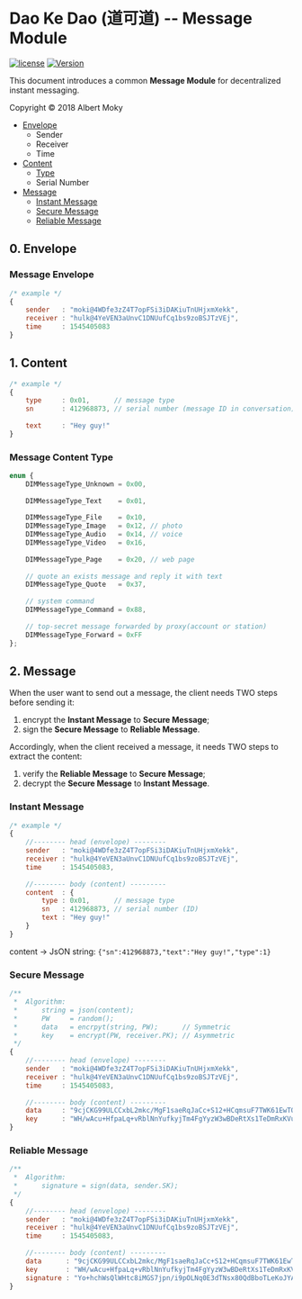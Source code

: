 # Dao Ke Dao (道可道) -- Message Module

[![license](https://img.shields.io/github/license/mashape/apistatus.svg)](https://github.com/moky/DIMP/blob/master/LICENSE)
[![Version](https://img.shields.io/badge/alpha-0.1.0-red.svg)](https://github.com/moky/DIMP/wiki)

This document introduces a common **Message Module** for decentralized instant messaging.

Copyright &copy; 2018 Albert Moky

- [Envelope](#envelope)
    - Sender
    - Receiver
    - Time
- [Content](#content)
    - [Type](#content-type)
    - Serial Number
- [Message](#message)
    - [Instant Message](#instant-message)
    - [Secure Message](#secure-message)
    - [Reliable Message](#reliable-message)

## <span id="envelope">0. Envelope </span>

### Message Envelope

```javascript
/* example */
{
    sender   : "moki@4WDfe3zZ4T7opFSi3iDAKiuTnUHjxmXekk",
    receiver : "hulk@4YeVEN3aUnvC1DNUufCq1bs9zoBSJTzVEj",
    time     : 1545405083
}
```

## <span id="content">1. Content</span>

```javascript
/* example */
{
    type     : 0x01,      // message type
    sn       : 412968873, // serial number (message ID in conversation)
    
    text     : "Hey guy!"
}
```

### <span id="content-type">Message Content Type</span>

```javascript
enum {
    DIMMessageType_Unknown = 0x00,
    
    DIMMessageType_Text    = 0x01,
    
    DIMMessageType_File    = 0x10,
    DIMMessageType_Image   = 0x12, // photo
    DIMMessageType_Audio   = 0x14, // voice
    DIMMessageType_Video   = 0x16,
    
    DIMMessageType_Page    = 0x20, // web page
    
    // quote an exists message and reply it with text
    DIMMessageType_Quote   = 0x37,
    
    // system command
    DIMMessageType_Command = 0x88,
    
    // top-secret message forwarded by proxy(account or station)
    DIMMessageType_Forward = 0xFF
};
```

## <span id="message">2. Message</span>

When the user want to send out a message, the client needs TWO steps before sending it:

1. encrypt the **Instant Message** to **Secure Message**;
2. sign the **Secure Message** to **Reliable Message**.

Accordingly, when the client received a message, it needs TWO steps to extract the content:

1. verify the **Reliable Message** to **Secure Message**;
2. decrypt the **Secure Message** to **Instant Message**.

### <span id="instant-message">Instant Message</span>

```javascript
/* example */
{
    //-------- head (envelope) --------
    sender   : "moki@4WDfe3zZ4T7opFSi3iDAKiuTnUHjxmXekk",
    receiver : "hulk@4YeVEN3aUnvC1DNUufCq1bs9zoBSJTzVEj",
    time     : 1545405083,
    
    //-------- body (content) ---------
    content  : {
        type : 0x01,      // message type
        sn   : 412968873, // serial number (ID)
        text : "Hey guy!"
    }
}
```

content -> JsON string: ```{"sn":412968873,"text":"Hey guy!","type":1}```

### <span id="secure-message">Secure Message</span>

```javascript
/**
 *  Algorithm:
 *      string = json(content);
 *      PW     = random();
 *      data   = encrpyt(string, PW);      // Symmetric
 *      key    = encrypt(PW, receiver.PK); // Asymmetric
 */
{
    //-------- head (envelope) --------
    sender   : "moki@4WDfe3zZ4T7opFSi3iDAKiuTnUHjxmXekk",
    receiver : "hulk@4YeVEN3aUnvC1DNUufCq1bs9zoBSJTzVEj",
    time     : 1545405083,
    
    //-------- body (content) ---------
    data     : "9cjCKG99ULCCxbL2mkc/MgF1saeRqJaCc+S12+HCqmsuF7TWK61EwTQWZSKskUeF",
    key      : "WH/wAcu+HfpaLq+vRblNnYufkyjTm4FgYyzW3wBDeRtXs1TeDmRxKVu7nQI/sdIALGLXrY+O5mlRfhU8f8TuIBilZUlX/eIUpL4uSDYKVLaRG9pOcrCHKevjUpId9x/8KBEiMIL5LB0Vo7sKrvrqosCnIgNfHbXMKvMzwcqZEU8="
}
```

### <span id="reliable-message">Reliable Message</span>

```javascript
/**
 *  Algorithm:
 *      signature = sign(data, sender.SK);
 */
{
    //-------- head (envelope) --------
    sender   : "moki@4WDfe3zZ4T7opFSi3iDAKiuTnUHjxmXekk",
    receiver : "hulk@4YeVEN3aUnvC1DNUufCq1bs9zoBSJTzVEj",
    time     : 1545405083,
    
    //-------- body (content) ---------
    data      : "9cjCKG99ULCCxbL2mkc/MgF1saeRqJaCc+S12+HCqmsuF7TWK61EwTQWZSKskUeF",
    key       : "WH/wAcu+HfpaLq+vRblNnYufkyjTm4FgYyzW3wBDeRtXs1TeDmRxKVu7nQI/sdIALGLXrY+O5mlRfhU8f8TuIBilZUlX/eIUpL4uSDYKVLaRG9pOcrCHKevjUpId9x/8KBEiMIL5LB0Vo7sKrvrqosCnIgNfHbXMKvMzwcqZEU8=",
    signature : "Yo+hchWsQlWHtc8iMGS7jpn/i9pOLNq0E3dTNsx80QdBboTLeKoJYAg/lI+kZL+g7oWJYpD4qKemOwzI+9pxdMuZmPycG+0/VM3HVSMcguEOqOH9SElp/fYVnm4aSjAJk2vBpARzMT0aRNp/jTFLawmMDuIlgWhBfXvH7bT7rDI="
}
```
